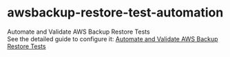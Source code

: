 # awsbackup-restore-test-automation
Automate and Validate AWS Backup Restore Tests <br/>
See the detailed guide to configure it: [Automate and Validate AWS Backup Restore Tests](https://sysopstechnix.com/automate-and-validate-aws-backup-restore-tests/)
